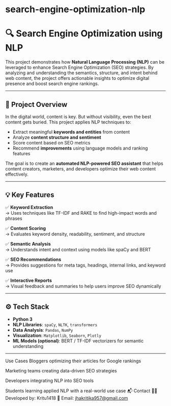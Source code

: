 # search-engine-optimization-nlp

# 🔍 Search Engine Optimization using NLP

This project demonstrates how **Natural Language Processing (NLP)** can be leveraged to enhance Search Engine Optimization (SEO) strategies. By analyzing and understanding the semantics, structure, and intent behind web content, the project offers actionable insights to optimize digital presence and boost search engine rankings.

---

## 🧠 Project Overview

In the digital world, content is key. But without visibility, even the best content gets buried. This project applies NLP techniques to:
- Extract meaningful **keywords and entities** from content
- Analyze **content structure and sentiment**
- Score content based on SEO metrics
- Recommend **improvements** using language models and ranking features

The goal is to create an **automated NLP-powered SEO assistant** that helps content creators, marketers, and developers optimize their web content effectively.

---

## 💡 Key Features

✅ **Keyword Extraction**  
→ Uses techniques like TF-IDF and RAKE to find high-impact words and phrases

✅ **Content Scoring**  
→ Evaluates keyword density, readability, sentiment, and structure

✅ **Semantic Analysis**  
→ Understands intent and context using models like spaCy and BERT

✅ **SEO Recommendations**  
→ Provides suggestions for meta tags, headings, internal links, and keyword use

✅ **Interactive Reports**  
→ Visual feedback and summaries to help users improve SEO dynamically

---

## ⚙️ Tech Stack

- **Python 3**
- **NLP Libraries**: `spaCy`, `NLTK`, `transformers`
- **Data Analysis**: `Pandas`, `NumPy`
- **Visualization**: `Matplotlib`, `Seaborn`, `Plotly`
- **ML Models (optional)**: BERT / TF-IDF vectorizers for semantic understanding

---



 Use Cases
Bloggers optimizing their articles for Google rankings

Marketing teams creating data-driven SEO strategies

Developers integrating NLP into SEO tools

Students learning applied NLP with a real-world use case
📬 Contact
👩‍💻 Developed by: Kritu1418
📧 Email: jhakritika957@gmail.com

